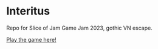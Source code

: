 # Interitus
Repo for Slice of Jam Game Jam 2023, gothic VN escape.

[Play the game here!](https://jordan-sadprofeso.itch.io/tbd)
